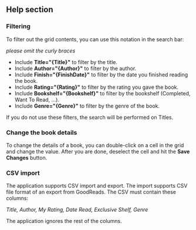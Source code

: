 ## Help section

### Filtering

To filter out the grid contents, you can use this notation in the search bar:

*please omit the curly braces*

- Include **Title="{Title}"** to filter by the title.
- Include **Author="{Author}"** to filter by the author.
- Include **Finish="{FinishDate}"** to filter by the date you finished reading the book.
- Include **Rating="{Rating}"** to filter by the rating you gave the book.
- Include **Bookshelf="{Bookshelf}"** to filter by the bookshelf (Completed, Want To Read, ...).
- Include **Genre="{Genre}"** to filter by the genre of the book.

If you do not use these filters, the search will be performed on Titles.

### Change the book details

To change the details of a book, you can double-click on a cell in the grid and change the value.
After you are done, deselect the cell and hit the **Save Changes** button.

### CSV import

The application supports CSV import and export. The import supports CSV file format of an export from GoodReads. The CSV must contain these columns:

*Title, Author, My Rating, Date Read, Exclusive Shelf, Genre*

The application ignores the rest of the columns.